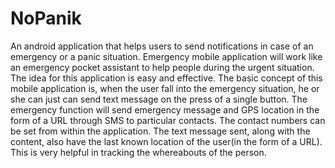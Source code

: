# NoPanik
An android application that helps users to send notifications in case of an emergency or a panic situation. Emergency mobile application will work like an emergency pocket assistant to help people during the urgent situation. The idea for this application is easy and effective. The basic concept of this mobile application is, when the user fall into the emergency situation, he or she can just can send text message on the press of a single button. The emergency function will send emergency message and GPS location in the form of a URL through SMS to particular contacts. The contact numbers can be set from within the application. The text message sent, along with the content, also have the last known location of the user(in the form of a URL). This is very helpful in tracking the whereabouts of the person.

